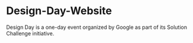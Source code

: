 # Design-Day-Website
Design Day is a one-day event organized by Google as part of its Solution Challenge initiative.
